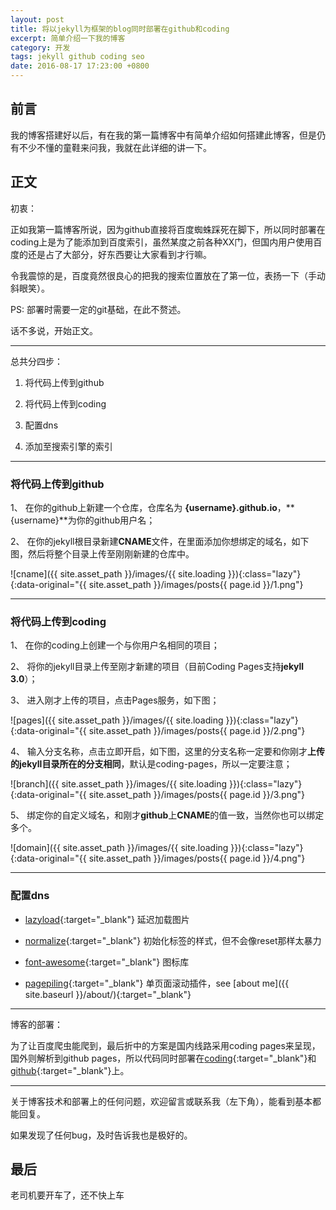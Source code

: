 ```yaml
---
layout: post
title: 将以jekyll为框架的blog同时部署在github和coding
excerpt: 简单介绍一下我的博客
category: 开发
tags: jekyll github coding seo
date: 2016-08-17 17:23:00 +0800
---
```


## 前言

我的博客搭建好以后，有在我的第一篇博客中有简单介绍如何搭建此博客，但是仍有不少不懂的童鞋来问我，我就在此详细的讲一下。

## 正文

初衷：

正如我第一篇博客所说，因为github直接将百度蜘蛛踩死在脚下，所以同时部署在coding上是为了能添加到百度索引，虽然某度之前各种XX门，但国内用户使用百度的还是占了大部分，好东西要让大家看到才行嘛。

令我震惊的是，百度竟然很良心的把我的搜索位置放在了第一位，表扬一下（手动斜眼笑）。

PS: 部署时需要一定的git基础，在此不赘述。

话不多说，开始正文。

***

总共分四步：

1. 将代码上传到github

2. 将代码上传到coding

3. 配置dns

4. 添加至搜索引擎的索引

***

### 将代码上传到github

1、 在你的github上新建一个仓库，仓库名为 **{username}.github.io**，**{username}**为你的github用户名；

2、 在你的jekyll根目录新建**CNAME**文件，在里面添加你想绑定的域名，如下图，然后将整个目录上传至刚刚新建的仓库中。

![cname]({{ site.asset_path }}/images/{{ site.loading }}){:class="lazy"}{:data-original="{{ site.asset_path }}/images/posts{{ page.id }}/1.png"}

***

### 将代码上传到coding

1、 在你的coding上创建一个与你用户名相同的项目；

2、 将你的jekyll目录上传至刚才新建的项目（目前Coding Pages支持**jekyll 3.0**）；

3、 进入刚才上传的项目，点击Pages服务，如下图；

![pages]({{ site.asset_path }}/images/{{ site.loading }}){:class="lazy"}{:data-original="{{ site.asset_path }}/images/posts{{ page.id }}/2.png"}

4、 输入分支名称，点击立即开启，如下图，这里的分支名称一定要和你刚才**上传的jekyll目录所在的分支相同**，默认是coding-pages，所以一定要注意；

![branch]({{ site.asset_path }}/images/{{ site.loading }}){:class="lazy"}{:data-original="{{ site.asset_path }}/images/posts{{ page.id }}/3.png"}

5、 绑定你的自定义域名，和刚才**github**上**CNAME**的值一致，当然你也可以绑定多个。

![domain]({{ site.asset_path }}/images/{{ site.loading }}){:class="lazy"}{:data-original="{{ site.asset_path }}/images/posts{{ page.id }}/4.png"}

***

### 配置dns

- [lazyload](http://www.appelsiini.net/projects/lazyload){:target="_blank"} 延迟加载图片

- [normalize](https://necolas.github.io/normalize.css/){:target="_blank"} 初始化标签的样式，但不会像reset那样太暴力

- [font-awesome](http://fontawesome.io/){:target="_blank"} 图标库

- [pagepiling](http://www.alvarotrigo.com/pagePiling/){:target="_blank"} 单页面滚动插件，see [about me]({{ site.baseurl }}/about/){:target="_blank"}

***

博客的部署：

为了让百度爬虫能爬到，最后折中的方案是国内线路采用coding pages来呈现，国外则解析到github pages，所以代码同时部署在[coding](https://coding.net/){:target="_blank"}和[github](https://github.com){:target="_blank"}上。

***

关于博客技术和部署上的任何问题，欢迎留言或联系我（左下角），能看到基本都能回复。

如果发现了任何bug，及时告诉我也是极好的。

## 最后

老司机要开车了，还不快上车


